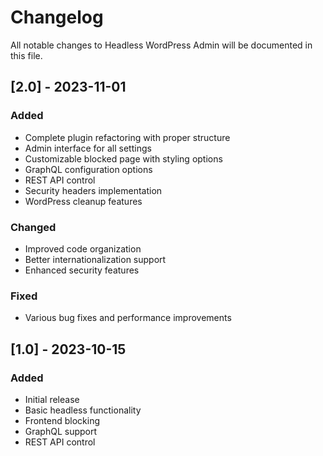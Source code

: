 # Changelog

All notable changes to Headless WordPress Admin will be documented in this file.

## [2.0] - 2023-11-01

### Added

- Complete plugin refactoring with proper structure
- Admin interface for all settings
- Customizable blocked page with styling options
- GraphQL configuration options
- REST API control
- Security headers implementation
- WordPress cleanup features

### Changed

- Improved code organization
- Better internationalization support
- Enhanced security features

### Fixed

- Various bug fixes and performance improvements

## [1.0] - 2023-10-15

### Added

- Initial release
- Basic headless functionality
- Frontend blocking
- GraphQL support
- REST API control
